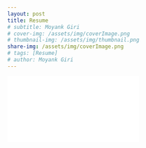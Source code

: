 ```yaml
---
layout: post
title: Resume
# subtitle: Moyank Giri
# cover-img: /assets/img/coverImage.png
# thumbnail-img: /assets/img/thumbnail.png
share-img: /assets/img/coverImage.png
# tags: [Resume]
# author: Moyank Giri
---
```


<object data="/assets/pdfs/Resume Moyank Giri.pdf" type="application/pdf" width="700px" height="700px">
    <embed src="/assets/pdfs/Resume Moyank Giri.pdf"/>
        <p></p>
</object>